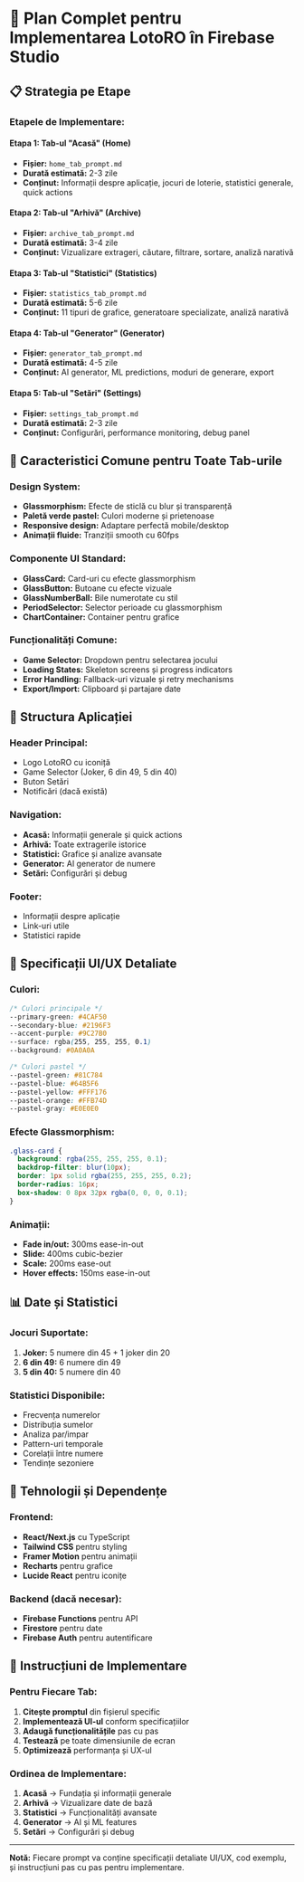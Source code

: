 # 🚀 Plan Complet pentru Implementarea LotoRO în Firebase Studio

## 📋 **Strategia pe Etape**

### **Etapele de Implementare:**

#### **Etapa 1: Tab-ul "Acasă" (Home)**
- **Fișier:** `home_tab_prompt.md`
- **Durată estimată:** 2-3 zile
- **Conținut:** Informații despre aplicație, jocuri de loterie, statistici generale, quick actions

#### **Etapa 2: Tab-ul "Arhivă" (Archive)**
- **Fișier:** `archive_tab_prompt.md`
- **Durată estimată:** 3-4 zile
- **Conținut:** Vizualizare extrageri, căutare, filtrare, sortare, analiză narativă

#### **Etapa 3: Tab-ul "Statistici" (Statistics)**
- **Fișier:** `statistics_tab_prompt.md`
- **Durată estimată:** 5-6 zile
- **Conținut:** 11 tipuri de grafice, generatoare specializate, analiză narativă

#### **Etapa 4: Tab-ul "Generator" (Generator)**
- **Fișier:** `generator_tab_prompt.md`
- **Durată estimată:** 4-5 zile
- **Conținut:** AI generator, ML predictions, moduri de generare, export

#### **Etapa 5: Tab-ul "Setări" (Settings)**
- **Fișier:** `settings_tab_prompt.md`
- **Durată estimată:** 2-3 zile
- **Conținut:** Configurări, performance monitoring, debug panel

## 🎯 **Caracteristici Comune pentru Toate Tab-urile**

### **Design System:**
- **Glassmorphism:** Efecte de sticlă cu blur și transparență
- **Paletă verde pastel:** Culori moderne și prietenoase
- **Responsive design:** Adaptare perfectă mobile/desktop
- **Animații fluide:** Tranziții smooth cu 60fps

### **Componente UI Standard:**
- **GlassCard:** Card-uri cu efecte glassmorphism
- **GlassButton:** Butoane cu efecte vizuale
- **GlassNumberBall:** Bile numerotate cu stil
- **PeriodSelector:** Selector perioade cu glassmorphism
- **ChartContainer:** Container pentru grafice

### **Funcționalități Comune:**
- **Game Selector:** Dropdown pentru selectarea jocului
- **Loading States:** Skeleton screens și progress indicators
- **Error Handling:** Fallback-uri vizuale și retry mechanisms
- **Export/Import:** Clipboard și partajare date

## 📱 **Structura Aplicației**

### **Header Principal:**
- Logo LotoRO cu iconiță
- Game Selector (Joker, 6 din 49, 5 din 40)
- Buton Setări
- Notificări (dacă există)

### **Navigation:**
- **Acasă:** Informații generale și quick actions
- **Arhivă:** Toate extragerile istorice
- **Statistici:** Grafice și analize avansate
- **Generator:** AI generator de numere
- **Setări:** Configurări și debug

### **Footer:**
- Informații despre aplicație
- Link-uri utile
- Statistici rapide

## 🎨 **Specificații UI/UX Detaliate**

### **Culori:**
```css
/* Culori principale */
--primary-green: #4CAF50
--secondary-blue: #2196F3
--accent-purple: #9C27B0
--surface: rgba(255, 255, 255, 0.1)
--background: #0A0A0A

/* Culori pastel */
--pastel-green: #81C784
--pastel-blue: #64B5F6
--pastel-yellow: #FFF176
--pastel-orange: #FFB74D
--pastel-gray: #E0E0E0
```

### **Efecte Glassmorphism:**
```css
.glass-card {
  background: rgba(255, 255, 255, 0.1);
  backdrop-filter: blur(10px);
  border: 1px solid rgba(255, 255, 255, 0.2);
  border-radius: 16px;
  box-shadow: 0 8px 32px rgba(0, 0, 0, 0.1);
}
```

### **Animații:**
- **Fade in/out:** 300ms ease-in-out
- **Slide:** 400ms cubic-bezier
- **Scale:** 200ms ease-out
- **Hover effects:** 150ms ease-in-out

## 📊 **Date și Statistici**

### **Jocuri Suportate:**
1. **Joker:** 5 numere din 45 + 1 joker din 20
2. **6 din 49:** 6 numere din 49
3. **5 din 40:** 5 numere din 40

### **Statistici Disponibile:**
- Frecvența numerelor
- Distribuția sumelor
- Analiza par/impar
- Pattern-uri temporale
- Corelații între numere
- Tendințe sezoniere

## 🔧 **Tehnologii și Dependențe**

### **Frontend:**
- **React/Next.js** cu TypeScript
- **Tailwind CSS** pentru styling
- **Framer Motion** pentru animații
- **Recharts** pentru grafice
- **Lucide React** pentru iconițe

### **Backend (dacă necesar):**
- **Firebase Functions** pentru API
- **Firestore** pentru date
- **Firebase Auth** pentru autentificare

## 📝 **Instrucțiuni de Implementare**

### **Pentru Fiecare Tab:**
1. **Citește promptul** din fișierul specific
2. **Implementează UI-ul** conform specificațiilor
3. **Adaugă funcționalitățile** pas cu pas
4. **Testează** pe toate dimensiunile de ecran
5. **Optimizează** performanța și UX-ul

### **Ordinea de Implementare:**
1. **Acasă** → Fundația și informații generale
2. **Arhivă** → Vizualizare date de bază
3. **Statistici** → Funcționalități avansate
4. **Generator** → AI și ML features
5. **Setări** → Configurări și debug

---

**Notă:** Fiecare prompt va conține specificații detaliate UI/UX, cod exemplu, și instrucțiuni pas cu pas pentru implementare.
